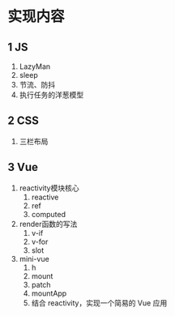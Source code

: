 # 实现内容
## 1 JS
1. LazyMan
2. sleep
3. 节流、防抖
4. 执行任务的洋葱模型
## 2 CSS
1. 三栏布局
## 3 Vue
1. reactivity模块核心
   1. reactive
   2. ref
   3. computed
2. render函数的写法
   1. v-if
   2. v-for
   3. slot
3. mini-vue
   1. h
   2. mount
   3. patch
   4. mountApp
   5. 结合 reactivity，实现一个简易的 Vue 应用
